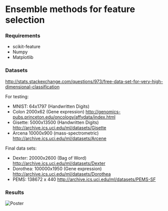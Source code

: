 # Ensemble methods for feature selection

### Requirements

* scikit-feature
* Numpy
* Matplotlib

### Datasets

http://stats.stackexchange.com/questions/973/free-data-set-for-very-high-dimensional-classification

For testing:
* MNIST: 64x1797 (Handwritten Digits)
* Colon 2000x62 (Gene expression) http://genomics-pubs.princeton.edu/oncology/affydata/index.html
* Gisette: 5000x13500 (Handwritten Digits) http://archive.ics.uci.edu/ml/datasets/Gisette
* Arcena 10000x900 (mass-spectrometric) http://archive.ics.uci.edu/ml/datasets/Arcene

Final data sets:
* Dexter: 20000x2600 (Bag of Word) http://archive.ics.uci.edu/ml/datasets/Dexter
* Dorothea: 100000x1950 (Gene expression) http://archive.ics.uci.edu/ml/datasets/Dorothea
* PEMS:  138672 x 440 http://archive.ics.uci.edu/ml/datasets/PEMS-SF

### Results

![](https://github.com/agoscinski/EnsembleMethodsForFeatureSelection/blob/master/docs/poster.svg "Poster")

